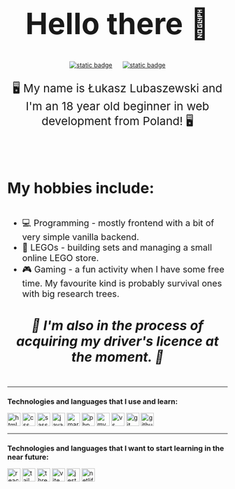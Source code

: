 <html>
    <body>
        <h1 style="font-size: 68px;" align="center">Hello there 👋</h1>
        <div align="center">
        <a href="https://www.frontendmentor.io/profile/Lukasz710" style="margin-right: 20px"><img alt="static badge" src="https://img.shields.io/badge/FrontendMentor-white?logo=frontendmentor&logoColor=3F54A3&style=for-the-badge"></a>
        <a href="https://steamcommunity.com/profiles/76561198138544072/"><img alt="static badge" src="https://img.shields.io/badge/Steam-black?logo=steam&logoColor=white&style=for-the-badge"></a>
        </div>
        <p style="font-size: 26px;" align="center">🖥 My name is Łukasz Lubaszewski and I'm an 18 year old beginner in web development from Poland! 🖥</p>
        <br>
        <br>
        <h4 style="font-size: 34px">My hobbies include:</h4>
        <ul style="font-size: 20px">
            <li>💻 Programming - mostly frontend with a bit of very simple vanilla backend.</li>
            <li>🧱 LEGOs - building sets and managing a small online LEGO store.</li>
            <li>🎮 Gaming - a fun activity when I have some free time. My favourite kind is probably survival ones with big research trees.</li>
        </ul>
        <h5 style="font-size: 30px;" align="center">🚗 I'm also in the process of acquiring my driver's licence at the moment. 🚗</h5>
        <hr>
        <h3>Technologies and languages that I use and learn:</h3>
        <!--badges from https://github.com/Ileriayo/markdown-badges-->
        <div>
            <img src="https://img.shields.io/badge/html5-%23E34F26.svg?style=for-the-badge&logo=html5&logoColor=white" alt="html" height="30">
            <img src="https://img.shields.io/badge/css3-%231572B6.svg?style=for-the-badge&logo=css3&logoColor=white" alt="css" height="30">
            <img src="https://img.shields.io/badge/SASS-hotpink.svg?style=for-the-badge&logo=SASS&logoColor=white" alt="sass" height="30">
            <img src="https://img.shields.io/badge/javascript-%23323330.svg?style=for-the-badge&logo=javascript&logoColor=%23F7DF1E" alt="javascript" height="30">
            <img src="https://img.shields.io/badge/markdown-%23000000.svg?style=for-the-badge&logo=markdown&logoColor=white" alt="markdown" height="30">
            <img src="https://img.shields.io/badge/php-%23777BB4.svg?style=for-the-badge&logo=php&logoColor=white" alt="php" height="30">
            <img src="https://img.shields.io/badge/mysql-%2300f.svg?style=for-the-badge&logo=mysql&logoColor=white" alt="mysql" height="30">
            <img src="https://img.shields.io/badge/Visual%20Studio%20Code-0078d7.svg?style=for-the-badge&logo=visual-studio-code&logoColor=white" alt="vs code" height="30">
            <img src="https://img.shields.io/badge/git-%23F05033.svg?style=for-the-badge&logo=git&logoColor=white" alt="git" height="30">
            <img src="https://img.shields.io/badge/github-%23121011.svg?style=for-the-badge&logo=github&logoColor=white" alt="github" height="30">
        </div>
        <hr>
        <h3>Technologies and languages that I want to start learning in the near future:</h3>
        <div>
            <img src="https://img.shields.io/badge/react-%2320232a.svg?style=for-the-badge&logo=react&logoColor=%2361DAFB" alt="react" height="30">
            <img src="https://img.shields.io/badge/tailwindcss-%2338B2AC.svg?style=for-the-badge&logo=tailwind-css&logoColor=white" alt="tailwindcss" height="30">
            <img src="https://img.shields.io/badge/threejs-black?style=for-the-badge&logo=three.js&logoColor=white" alt="threejs" height="30">
            <img src="https://img.shields.io/badge/vite-%23646CFF.svg?style=for-the-badge&logo=vite&logoColor=white" alt="vite" height="30">
            <img src="https://img.shields.io/badge/-jest-%23C21325?style=for-the-badge&logo=jest&logoColor=white" alt="jest" height="30">
            <img src="https://img.shields.io/badge/netlify-%23000000.svg?style=for-the-badge&logo=netlify&logoColor=#00C7B7" alt="netlify" height="30">
        </div>
    </body>
</html>